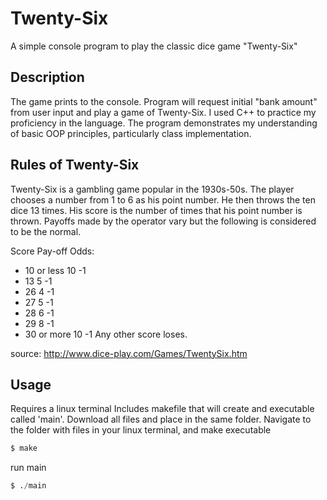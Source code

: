 # Twenty-Six

A simple console program to play the classic dice game "Twenty-Six"

## Description

The game prints to the console. Program will request initial "bank amount" from user input and play a game of Twenty-Six. I used C++ to practice my proficiency in the language. The program demonstrates my understanding of basic OOP principles, particularly class implementation.

## Rules of Twenty-Six

Twenty-Six is a gambling game popular in the 1930s-50s.
The player chooses a number from 1 to 6 as his point number.  He then throws the ten dice 13 times.  His score is the number of times that his point number is thrown.
Payoffs made by the operator vary but the following is considered to be the normal.

Score Pay-off Odds:

- 10 or less 10 -1
- 13 5 -1
- 26 4 -1
- 27 5 -1
- 28 6 -1
- 29 8 -1
- 30 or more 10 -1
Any other score loses.

source: http://www.dice-play.com/Games/TwentySix.htm

## Usage

Requires a linux terminal
Includes makefile that will create and executable called 'main'. Download all files and place in the same folder. Navigate to the folder with files in your linux terminal, and make executable

```python
$ make
```

run main

```python
$ ./main
```




